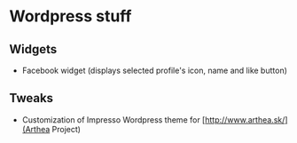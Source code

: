 Wordpress stuff
===============

Widgets
-------
- Facebook widget (displays selected profile's icon, name and like button)

Tweaks
---------------
- Customization of Impresso Wordpress theme for [http://www.arthea.sk/](Arthea Project)

